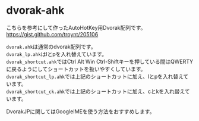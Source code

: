 
# dvorak-ahk

こちらを参考にして作ったAutoHotKey用Dvorak配列です。  
<https://gist.github.com/troynt/205106>

`dvorak.ahk`は通常のdvorak配列です。  
`dvorak_lp.ahk`はlとpを入れ替えています。  
`dvorak_shortcut.ahk`ではCtrl Alt Win Ctrl-Shiftキーを押している間はQWERTYに戻るようにしてショートカットを扱いやすくしています。  
`dvorak_shortcut_lp.ahk`では上記のショートカットに加え、lとpを入れ替えています。  
`dvorak_shortcut_ck.ahk`では上記のショートカットに加え、cとkを入れ替えています。  

DvorakJPに関してはGoogleIMEを使う方法をおすすめします。
